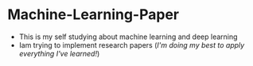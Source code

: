 # Machine-Learning-Paper
- This is my self studying about machine learning and deep learning 
- Iam trying to implement research papers (*I'm doing my best to apply everything I've learned!*)
